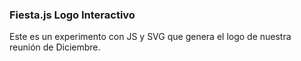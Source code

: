### Fiesta.js Logo Interactivo

Este es un experimento con JS y SVG que genera el logo de nuestra reunión de Diciembre.

